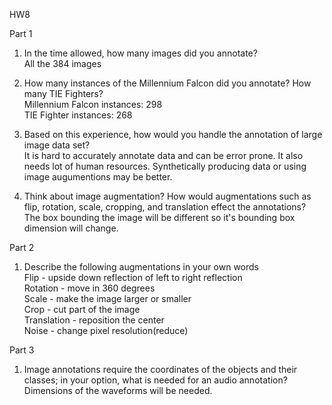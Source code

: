 HW8


Part 1
1. In the time allowed, how many images did you annotate? \
   All the 384 images
   
2. How many instances of the Millennium Falcon did you annotate? How many TIE Fighters? \
   Millennium Falcon instances:  298 \
   TIE Fighter instances:  268
   
3. Based on this experience, how would you handle the annotation of large image data set? \
   It is hard to accurately annotate data and can be error prone. It also needs lot of human resources. Synthetically producing data or using image augumentions may be better.

4. Think about image augmentation? How would augmentations such as flip, rotation, scale, cropping, and translation effect the annotations? \
   The box bounding the image will be different so it's bounding box dimension will change.

Part 2
1. Describe the following augmentations in your own words \
   Flip - upside down reflection of left to right reflection \
   Rotation - move in 360 degrees \
   Scale - make the image larger or smaller \
   Crop - cut part of the image \
   Translation - reposition the center \
   Noise - change pixel resolution(reduce)
   
Part 3
1. Image annotations require the coordinates of the objects and their classes; in your option, what is needed for an audio annotation? \
   Dimensions of the waveforms will be needed.
